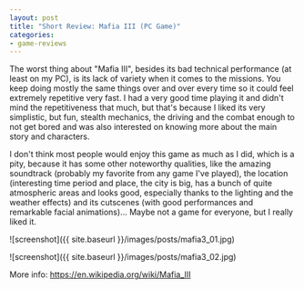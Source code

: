 ```yaml
---
layout: post
title: "Short Review: Mafia III (PC Game)"
categories:
- game-reviews
---
```


<p>The worst thing about "Mafia III", besides its bad technical performance (at least on my PC), is its lack of variety when it comes to the missions. You keep doing mostly the same things over and over every time so it could feel extremely repetitive very fast. I had a very good time playing it and didn't mind the repetitiveness that much, but that's because I liked its very simplistic, but fun, stealth mechanics, the driving and the combat enough to not get bored and was also interested on knowing more about the main story and characters.
</p>
<p>
I don't think most people would enjoy this game as much as I did, which is a pity, because it has some other noteworthy qualities, like the amazing soundtrack (probably my favorite from any game I've played), the location (interesting time period and place, the city is big, has a bunch of quite atmospheric areas and looks good, especially thanks to the lighting and the weather effects) and its cutscenes (with good performances and remarkable facial animations)... Maybe not a game for everyone, but I really liked it.
</p>


![screenshot]({{ site.baseurl }}/images/posts/mafia3_01.jpg)

![screenshot]({{ site.baseurl }}/images/posts/mafia3_02.jpg)


<p>More info: <a href="https://en.wikipedia.org/wiki/Mafia_III">https://en.wikipedia.org/wiki/Mafia_III</a><p>

